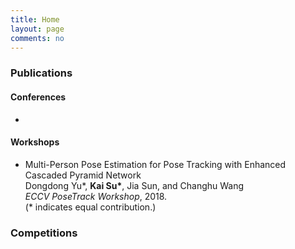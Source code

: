 ```yaml
---
title: Home
layout: page
comments: no
---
```


### Publications

#### Conferences

- 

#### Workshops

- Multi-Person Pose Estimation for Pose Tracking with Enhanced Cascaded Pyramid Network <br>
Dongdong Yu\*, **Kai Su\***, Jia Sun, and Changhu Wang <br>
*ECCV PoseTrack Workshop*, 2018. <br>
(\* indicates equal contribution.)

### Competitions